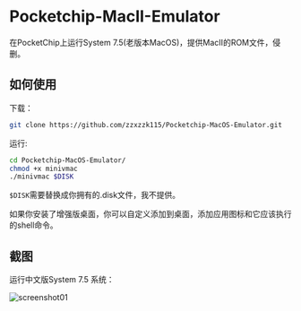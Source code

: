 

# Pocketchip-MacII-Emulator

在PocketChip上运行System 7.5(老版本MacOS)，提供MacII的ROM文件，侵删。


## 如何使用

下载：

```bash
git clone https://github.com/zzxzzk115/Pocketchip-MacOS-Emulator.git
```

运行:

```bash
cd Pocketchip-MacOS-Emulator/
chmod +x minivmac
./minivmac $DISK
```

`$DISK`需要替换成你拥有的.disk文件，我不提供。

如果你安装了增强版桌面，你可以自定义添加到桌面，添加应用图标和它应该执行的shell命令。


## 截图

运行中文版System 7.5 系统：

![screenshot01](https://github.com/zzxzzk115/Pocketchip-MacOS-Emulator/raw/master/screenshots/screenshot01.png)

